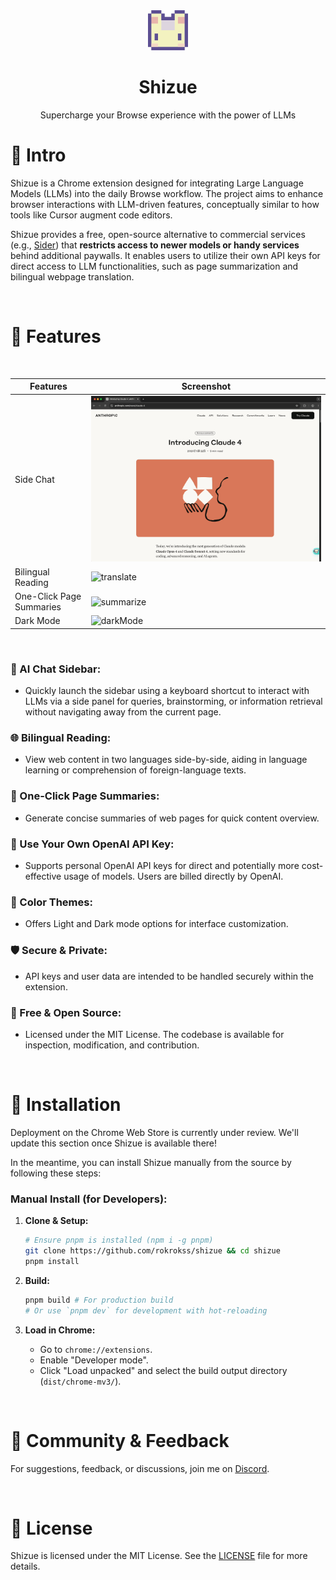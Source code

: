 <div align="center">
  <img src="src/public/icon/128.png" alt="Shizue Logo" width="64" />
  <h1>Shizue</h1>
  <p>Supercharge your Browse experience with the power of LLMs</p>
</div>

# 👋 Intro

Shizue is a Chrome extension designed for integrating Large Language Models (LLMs) into the daily Browse workflow. The project aims to enhance browser interactions with LLM-driven features, conceptually similar to how tools like Cursor augment code editors.

Shizue provides a free, open-source alternative to commercial services (e.g., [Sider](https://sider.ai/pricing)) that **restricts access to newer models or handy services** behind additional paywalls. It enables users to utilize their own API keys for direct access to LLM functionalities, such as page summarization and bilingual webpage translation.

<br/>

# 🌟 Features

<br/>

| Features | Screenshot                                                                                         | 
| -------- |----------------------------------------------------------------------------------------------------| 
| Side Chat     | ![chat](doc/chat.gif)   | 
| Bilingual Reading  | ![translate](doc/translate.gif) | 
| One-Click Page Summaries     | ![summarize](doc/summarize.gif)                                       | 
| Dark Mode | ![darkMode](doc/darkmode.gif) |

<br/>

### 💬 AI Chat Sidebar:
  - Quickly launch the sidebar using a keyboard shortcut to interact with LLMs via a side panel for queries, brainstorming, or information retrieval without navigating away from the current page.
  
### 🌐 Bilingual Reading:
  - View web content in two languages side-by-side, aiding in language learning or comprehension of foreign-language texts.
  
### 📄 One-Click Page Summaries:
  - Generate concise summaries of web pages for quick content overview.
  
### 🔑 Use Your Own OpenAI API Key:
  - Supports personal OpenAI API keys for direct and potentially more cost-effective usage of models. Users are billed directly by OpenAI.
  
### 🎨 Color Themes:
  - Offers Light and Dark mode options for interface customization.
  
### 🛡️ Secure & Private:
  - API keys and user data are intended to be handled securely within the extension.
  
### 💖 Free & Open Source:
  - Licensed under the MIT License. The codebase is available for inspection, modification, and contribution.

<br/>

# 🐳 Installation

Deployment on the Chrome Web Store is currently under review. We'll update this section once Shizue is available there!

In the meantime, you can install Shizue manually from the source by following these steps:

### Manual Install (for Developers):

1.  **Clone & Setup:**
    ```bash
    # Ensure pnpm is installed (npm i -g pnpm)
    git clone https://github.com/rokrokss/shizue && cd shizue
    pnpm install
    ```

2.  **Build:**
    ```bash
    pnpm build # For production build
    # Or use `pnpm dev` for development with hot-reloading
    ```

3.  **Load in Chrome:**
    * Go to `chrome://extensions`.
    * Enable "Developer mode".
    * Click "Load unpacked" and select the build output directory (`dist/chrome-mv3/`).

<br/>

# 💬 Community & Feedback

For suggestions, feedback, or discussions, join me on [Discord](https://discord.gg/ukfPmxsyEy).

<br/>

# 📄 License

Shizue is licensed under the MIT License. See the [LICENSE](LICENSE) file for more details.

